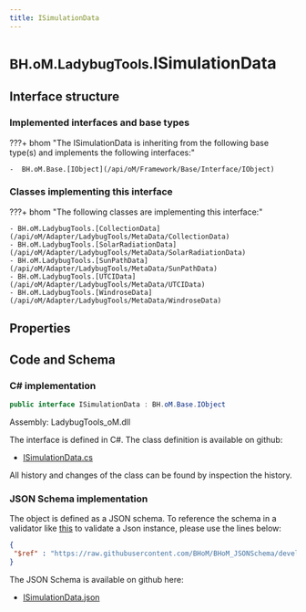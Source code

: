 ```yaml
---
title: ISimulationData
---
```


# <small>BH.oM.LadybugTools.</small>**ISimulationData**



## Interface structure

### Implemented interfaces and base types

???+ bhom "The ISimulationData is inheriting from the following base type(s) and implements the following interfaces:"

    -  BH.oM.Base.[IObject](/api/oM/Framework/Base/Interface/IObject)


### Classes implementing this interface

???+ bhom "The following classes are implementing this interface:"

    - BH.oM.LadybugTools.[CollectionData](/api/oM/Adapter/LadybugTools/MetaData/CollectionData)
    - BH.oM.LadybugTools.[SolarRadiationData](/api/oM/Adapter/LadybugTools/MetaData/SolarRadiationData)
    - BH.oM.LadybugTools.[SunPathData](/api/oM/Adapter/LadybugTools/MetaData/SunPathData)
    - BH.oM.LadybugTools.[UTCIData](/api/oM/Adapter/LadybugTools/MetaData/UTCIData)
    - BH.oM.LadybugTools.[WindroseData](/api/oM/Adapter/LadybugTools/MetaData/WindroseData)


## Properties

## Code and Schema

### C# implementation

``` C# title="C#"
public interface ISimulationData : BH.oM.Base.IObject
```

Assembly: LadybugTools_oM.dll

The interface is defined in C#. The class definition is available on github:

- [ISimulationData.cs](https://github.com/BHoM/LadybugTools_Toolkit/blob/develop/LadybugTools_oM/MetaData\ISimulationData.cs)

All history and changes of the class can be found by inspection the history.
### JSON Schema implementation

The object is defined as a JSON schema. To reference the schema in a validator like [this](https://www.jsonschemavalidator.net/) to validate a Json instance, please use the lines below:

``` json title="JSON Schema"
{
 "$ref" : "https://raw.githubusercontent.com/BHoM/BHoM_JSONSchema/develop/LadybugTools_oM/ISimulationData.json"
}
```

The JSON Schema is available on github here:

- [ISimulationData.json](https://github.com/BHoM/BHoM_JSONSchema/blob/develop/LadybugTools_oM/ISimulationData.json)

